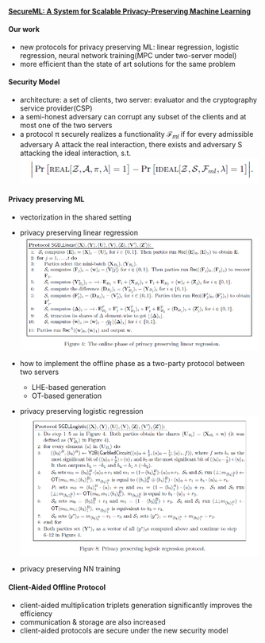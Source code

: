 #### [SecureML: A System for Scalable Privacy-Preserving Machine Learning](https://eprint.iacr.org/2017/396.pdf)

#### Our work

- new protocols for privacy preserving ML: linear regression, logistic regression, neural network training(MPC under two-server model)
- more efficient than the state of art solutions for the same problem

#### Security Model

- architecture: a set of clients, two server: evaluator and the cryptography service provider(CSP)
- a semi-honest adversary can corrupt any subset of the clients and at most one of the two servers
- a protocol π securely realizes a functionality $\mathcal{F}_{ml}$ if for every admissible adversary A attack the real interaction, there exists and adversary S attacking the ideal interaction, s.t. ![](29-2.PNG)

#### Privacy preserving ML

- vectorization in the shared setting

- privacy preserving linear regression![](29-3.PNG)
- how to implement the offline phase as a two-party protocol between two servers
  - LHE-based generation
  - OT-based generation
- privacy preserving logistic regression![](29-1.PNG)
- privacy preserving  NN training

#### Client-Aided Offline Protocol

- client-aided multiplication triplets generation significantly improves the efficiency
- communication & storage are also increased
- client-aided protocols are secure under the new security model
